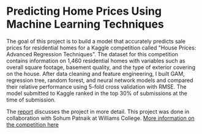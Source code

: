 # Predicting Home Prices Using Machine Learning Techniques

The goal of this project is to build a model that accurately predicts sale prices for residential homes for a Kaggle competition called "House Prices: Advanced Regression Techniques". The dataset for this competition contains information on 1,460 residential homes with variables such as overall square footage, basement quality, and the type of exterior covering on the house. After data cleaning and feature engineering, I built GAM, regression tree, random forest, and neural network models and compared their relative performance using 5-fold cross validation with RMSE. The model submitted to Kaggle ranked in the top 30\% of submissions at the time of submission.  


The [report](report.md) discusses the project in more detail. This project was done in collaboration with Sohum Patnaik at Williams College. [More information on the competition here](https://www.kaggle.com/c/house-prices-advanced-regression-techniques)

